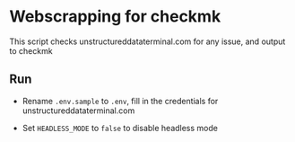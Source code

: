 # Webscrapping for checkmk

This script checks unstructureddataterminal.com for any issue, and output to checkmk

## Run

- Rename `.env.sample` to `.env`, fill in the credentials for unstructureddataterminal.com

- Set `HEADLESS_MODE` to `false` to disable headless mode
